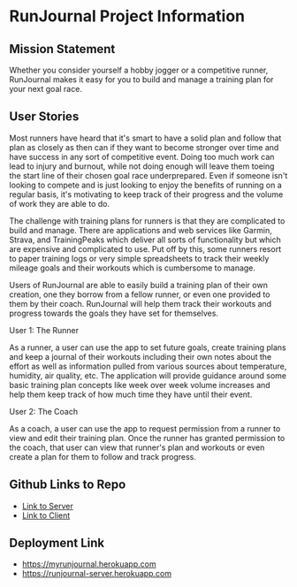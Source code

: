 # RunJournal Project Information

## **Mission Statement**

Whether you consider yourself a hobby jogger or a competitive runner, RunJournal makes it easy for you to build and manage a training plan for your next goal race.

## **User Stories**

Most runners have heard that it's smart to have a solid plan and follow that plan as closely as then can if they want to become stronger over time and have success in any sort of competitive event. Doing too much work can lead to injury and burnout, while not doing enough will leave them toeing the start line of their chosen goal race underprepared. Even if someone isn't looking to compete and is just looking to enjoy the benefits of running on a regular basis, it's motivating to keep track of their progress and the volume of work they are able to do.

The challenge with training plans for runners is that they are complicated to build and manage. There are applications and web services like Garmin, Strava, and TrainingPeaks which deliver all sorts of functionality but which are expensive and complicated to use. Put off by this, some runners resort to paper training logs or very simple spreadsheets to track their weekly mileage goals and their workouts which is cumbersome to manage.

Users of RunJournal are able to easily build a training plan of their own creation, one they borrow from a fellow runner, or even one provided to them by their coach. RunJournal will help them track their workouts and progress towards the goals they have set for themselves. 

User 1: The Runner

As a runner, a user can use the app to set future goals, create training plans and keep a journal of their workouts including their own notes about the effort as well as information pulled from various sources about temperature, humidity, air quality, etc. The application will provide guidance around some basic training plan concepts like week over week volume increases and help them keep track of how much time they have until their event.

User 2: The Coach

As a coach, a user can use the app to request permission from a runner to view and edit their training plan. Once the runner has granted permission to the coach, that user can view that runner's plan and workouts or even create a plan for them to follow and track progress.

## Github Links to Repo

* [Link to Server](https://github.com/RoudyBob/runjournal-server)
* [Link to Client](https://github.com/RoudyBob/runjournal-client)

## Deployment Link

* https://myrunjournal.herokuapp.com
* https://runjournal-server.herokuapp.com

